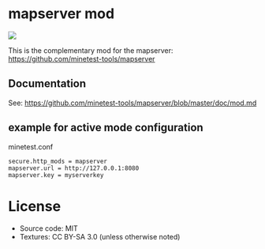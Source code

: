 
# mapserver mod

![](https://github.com/minetest-mapserver/mapserver_mod/workflows/luacheck/badge.svg)

This is the complementary mod for the mapserver: https://github.com/minetest-tools/mapserver

## Documentation

See: https://github.com/minetest-tools/mapserver/blob/master/doc/mod.md

## example for active mode configuration

minetest.conf
```
secure.http_mods = mapserver
mapserver.url = http://127.0.0.1:8080
mapserver.key = myserverkey
```

# License

* Source code: MIT
* Textures: CC BY-SA 3.0 (unless otherwise noted)
